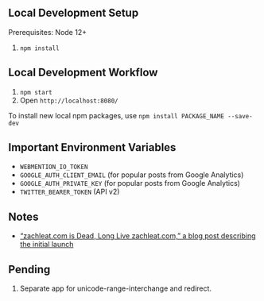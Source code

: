 ## Local Development Setup

Prerequisites: Node 12+

1. `npm install`

## Local Development Workflow

1. `npm start`
1. Open `http://localhost:8080/`

To install new local npm packages, use `npm install PACKAGE_NAME --save-dev`

## Important Environment Variables

* `WEBMENTION_IO_TOKEN`
* `GOOGLE_AUTH_CLIENT_EMAIL` (for popular posts from Google Analytics)
* `GOOGLE_AUTH_PRIVATE_KEY` (for popular posts from Google Analytics)
* `TWITTER_BEARER_TOKEN` (API v2)

## Notes

 * [“zachleat.com is Dead, Long Live zachleat.com,” a blog post describing the initial launch](http://www.zachleat.com/web/zachleat-is-dead/)

## Pending

1. Separate app for unicode-range-interchange and redirect.